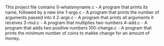 This project file contains
0-whatsmyname.c - A program that prints its name, followed by a new line
1-args.c - A program that prints the number of arguments passed into it
2-args.c - A program that prints all arguments it receives
3-mul.c - A program that multiplies two numbers
4-add.c - A program that adds two positive numbers
100-change.c - A program that prints the minimum number of coins to makke change for an amount of money.
